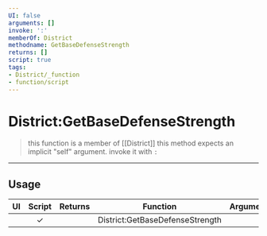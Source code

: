 ```yaml
---
UI: false
arguments: []
invoke: ':'
memberOf: District
methodname: GetBaseDefenseStrength
returns: []
script: true
tags:
- District/_function
- function/script
---
```

# District:GetBaseDefenseStrength
> this function is a member of [[District]]
> this method expects an implicit "self" argument. invoke it with `:`
-----
## Usage
|  UI | Script | Returns | Function | Arguments |
|:---:|:------:|-------:|:--------:|:---------|
| |✓||District:GetBaseDefenseStrength||
